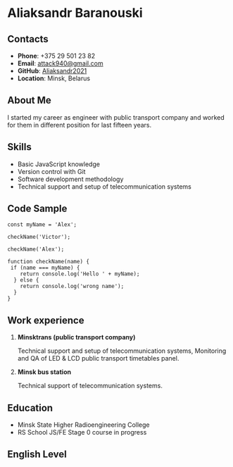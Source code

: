# **Aliaksandr Baranouski** 

## Contacts
- **Phone**: +375 29 501 23 82
- **Email**: attack940@gmail.com
- **GitHub**: [Aliaksandr2021](https://github.com/Aliaksandr2021)
- **Location**: Minsk, Belarus

## About Me
I started my career as engineer with public transport company and worked for them in different position for last fifteen years.

## Skills
- Basic JavaScript knowledge
- Version control with Git
- Software development methodology
- Technical support and  setup of telecommunication systems

## Code Sample

```
const myName = 'Alex';

checkName('Victor');

checkName('Alex');

function checkName(name) {
 if (name === myName) {
    return console.log('Hello ' + myName);
  } else {
    return console.log('wrong name');
  }
}

```
## Work experience
1. **Minsktrans (public transport company)**
  
   Technical support and setup of telecommunication systems, Monitoring and QA of LED & LCD public transport timetables panel.
2. **Minsk bus station**
   
   Technical support of telecommunication systems.

## Education

- Minsk State Higher Radioengineering College
- RS School JS/FE Stage 0 course in progress

## English Level